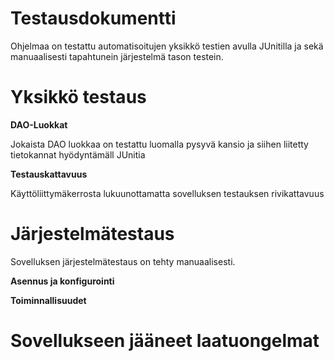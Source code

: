# Testausdokumentti

Ohjelmaa on testattu automatisoitujen yksikkö testien avulla JUnitilla ja sekä manuaalisesti tapahtunein järjestelmä tason testein.

# Yksikkö testaus

**DAO-Luokkat**

Jokaista DAO luokkaa on testattu luomalla pysyvä kansio ja siihen liitetty tietokannat hyödyntämäll JUnitia

**Testauskattavuus**

Käyttöliittymäkerrosta lukuunottamatta sovelluksen testauksen rivikattavuus 

# Järjestelmätestaus

Sovelluksen järjestelmätestaus on tehty manuaalisesti.

**Asennus ja konfigurointi**

**Toiminnallisuudet**

# Sovellukseen jääneet laatuongelmat 
